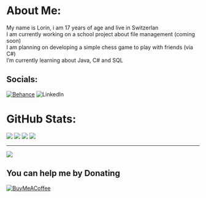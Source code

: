 # About Me:
My name is Lorin, i am 17 years of age and live in Switzerlan
<br>I am currently working on a school project about file management (coming soon)
<br>I am planning on developing a simple chess game to play with friends (via C#)
<br>I’m currently learning about Java, C# and SQL


## Socials:
[![Behance](https://img.shields.io/badge/Behance-1769ff?logo=behance&logoColor=white)](https://behance.net/xdlorin) ![LinkedIn](https://img.shields.io/badge/LinkedIn-%230077B5.svg?logo=linkedin&logoColor=white)

# GitHub Stats:
![](https://github-readme-stats.vercel.app/api?username=kynseh&theme=radical&hide_border=true&include_all_commits=true&count_private=true) 
![](https://github-readme-streak-stats.herokuapp.com/?user=kynseh&theme=radical&hide_border=true)
![](https://github-readme-stats.vercel.app/api/top-langs/?username=kynseh&theme=radical&hide_border=true&include_all_commits=true&count_private=false&layout=compact)
![](https://quotes-github-readme.vercel.app/api?type=horizontal&theme=radical)

---
[![](https://visitcount.itsvg.in/api?id=kynseh&icon=3&color=10)](https://visitcount.itsvg.in)

  ## You can help me by Donating
  [![BuyMeACoffee](https://img.shields.io/badge/Buy%20Me%20a%20Coffee-ee4185?style=for-the-badge&logo=buy-me-a-coffee&logoColor=gold)](https://buymeacoffee.com/kynseh)
